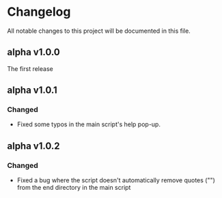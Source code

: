 # Changelog

All notable changes to this project will be documented in this file.

## alpha v1.0.0

The first release

## alpha v1.0.1

### Changed
- Fixed some typos in the main script's help pop-up.

## alpha v1.0.2

### Changed
- Fixed a bug where the script doesn't automatically remove quotes ("") from the end directory in the main script
